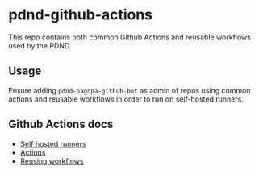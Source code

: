 # pdnd-github-actions

This repo contains both common Github Actions and reusable workflows used by the PDND.

## Usage
Ensure adding `pdnd-pagopa-github-bot` as admin of repos using common actions and reusable workflows in order to run on self-hosted runners.

## Github Actions docs
- [Self hosted runners](https://docs.github.com/en/actions/hosting-your-own-runners/managing-self-hosted-runners/about-self-hosted-runners)
- [Actions](https://docs.github.com/en/actions)
- [Reusing workflows](https://docs.github.com/en/actions/using-workflows/reusing-workflows)